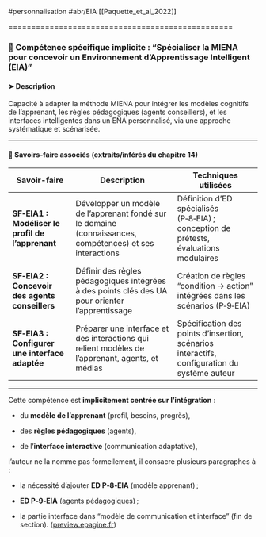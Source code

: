 #personnalisation
#abr/EIA 
[[Paquette_et_al_2022]]


=================================================

### 🧠 Compétence spécifique implicite : **“Spécialiser la MIENA pour concevoir un Environnement d’Apprentissage Intelligent (EIA)”**

#### ➤ Description

Capacité à adapter la méthode MIENA pour intégrer les modèles cognitifs de l’apprenant, les règles pédagogiques (agents conseillers), et les interfaces intelligentes dans un ENA personnalisé, via une approche systématique et scénarisée.

---

#### 🔧 Savoirs‑faire associés (extraits/inférés du chapitre 14)

|Savoir-faire|Description|Techniques utilisées|
|---|---|---|
|**SF‑EIA1 : Modéliser le profil de l’apprenant**|Développer un modèle de l’apprenant fondé sur le domaine (connaissances, compétences) et ses interactions|Définition d’ED spécialisés (P‑8‑EIA) ; conception de prétests, évaluations modulaires|
|**SF‑EIA2 : Concevoir des agents conseillers**|Définir des règles pédagogiques intégrées à des points clés des UA pour orienter l’apprentissage|Création de règles “condition → action” intégrées dans les scénarios (P‑9‑EIA)|
|**SF‑EIA3 : Configurer une interface adaptée**|Préparer une interface et des interactions qui relient modèles de l’apprenant, agents, et médias|Spécification des points d’insertion, scénarios interactifs, configuration du système auteur|

---

Cette compétence est **implicitement centrée sur l’intégration** :

- du **modèle de l’apprenant** (profil, besoins, progrès),
    
- des **règles pédagogiques** (agents),
    
- de l’**interface interactive** (communication adaptative),
    

l’auteur ne la nomme pas formellement, il consacre plusieurs paragraphes à :

- la nécessité d’ajouter **ED P‑8‑EIA** (modèle apprenant) ;
    
- **ED P‑9‑EIA** (agents pédagogiques) ;
    
- la partie interface dans “modèle de communication et interface” (fin de section). ([preview.epagine.fr](https://preview.epagine.fr/preview/ws/getPreview/pdf/9782760558373/?utm_source=chatgpt.com "[PDF] Apprendre et enseigner sur le Web: quelle ingénierie pédagogique?"))
    

